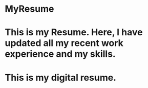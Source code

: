 # MyResume
# This is my Resume. Here, I have updated all my recent work experience and my skills.
# This is my digital resume.
